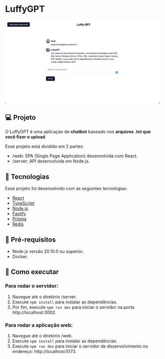 # LuffyGPT

![LuffyGPT](.github/cover.png)

## 💻 Projeto
O LuffyGPT é uma aplicação de **chatbot** baseado nos **arquivos .txt que você fizer o upload**.

Esse projeto está dividido em 2 partes:

- /web: SPA (Single Page Application) desenvolvida com React.
- /server: API desenvolvida em Node.js.

## 🧪 Tecnologias

Esse projeto foi desenvolvido com as seguintes tecnologias:

- [React](https://reactjs.org)
- [TypeScript](https://www.typescriptlang.org)
- [Node.js](https://nodejs.org)
- [Fastify](https://fastify.dev)
- [Prisma](https://www.prisma.io/orm)
- [Redis](https://redis.io)

## 🚨 Pré-requisitos

- Node.js versão 20.10.0 ou superior.
- Docker.

## 🚀 Como executar

### Para rodar o servidor:

1. Navegue até o diretório /server.
2. Execute `npm install` para instalar as dependências.
3. Por fim, execute `npm run dev` para iniciar o servidor na porta http://localhost:3002.

### Para rodar a aplicação web:

1. Navegue até o diretório /web.
2. Execute `npm install` para instalar as dependências.
3. Execute `npm run dev` para iniciar o servidor de desenvolvimento no endereço: http://localhost:5173.

